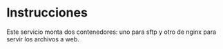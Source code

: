 # Instrucciones

Este servicio monta dos contenedores: uno para sftp y otro de nginx para servir los archivos a web.